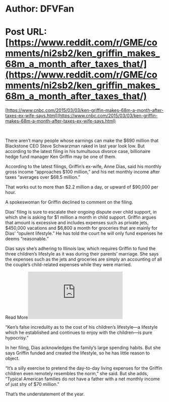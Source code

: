 # Author: DFVFan
# Post URL: [https://www.reddit.com/r/GME/comments/ni2sb2/ken_griffin_makes_68m_a_month_after_taxes_that/](https://www.reddit.com/r/GME/comments/ni2sb2/ken_griffin_makes_68m_a_month_after_taxes_that/)


[https://www.cnbc.com/2015/03/03/ken-griffin-makes-68m-a-month-after-taxes-ex-wife-says.html](https://www.cnbc.com/2015/03/03/ken-griffin-makes-68m-a-month-after-taxes-ex-wife-says.html)

&#x200B;

There aren’t many people whose earnings can make the $690 million that Blackstone CEO Steve Schwarzman raked in last year look low. But according to the latest filing in his tumultuous divorce case, billionaire hedge fund manager Ken Griffin may be one of them.

According to the latest filings, Griffin’s ex-wife, Anne Dias, said his monthly gross income “approaches $100 million,” and his net monthly income after taxes “averages over $68.5 million.”

That works out to more than $2.2 million a day, or upward of $90,000 per hour.

A spokeswoman for Griffin declined to comment on the filing.

Dias’ filing is sure to escalate their ongoing dispute over child support, in which she is asking for $1 million a month in child support. Griffin argues that amount is excessive and includes expenses such as private jets, $450,000 vacations and $6,800 a month for groceries that are mainly for Dias’ “opulent lifestyle.” He has told the court he will only fund expenses he deems “reasonable.”  


Dias says she’s adhering to Illinois law, which requires Griffin to fund the three children’s lifestyle as it was during their parents’ marriage. She says the expenses such as the jets and groceries are simply an accounting of all the couple’s child-related expenses while they were married.

Read More![Why 1 percenters are like one-hit wonders](https://www.cnbc.com/2015/02/25/why-1-percenters-are-like-one-hit-wonders.html)  


“Ken’s false incredulity as to the cost of his children’s lifestyle—a lifestyle which he established and continues to enjoy with the children—is pure hypocrisy.”

In her filing, Dias acknowledges the family’s large spending habits. But she says Griffin funded and created the lifestyle, so he has little reason to object.

“It’s a silly exercise to pretend the day-to-day living expenses for the Griffin children even remotely resembles the norm,” she said. But she adds, “Typical American families do not have a father with a net monthly income of just shy of $70 million.”

That’s the understatement of the year.